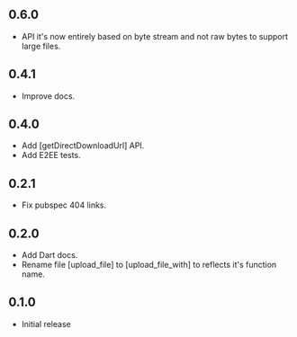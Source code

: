 ## 0.6.0

- API it's now entirely based on byte stream and not raw bytes to support large files.

## 0.4.1

- Improve docs.

## 0.4.0

- Add [getDirectDownloadUrl] API.
- Add E2EE tests.

## 0.2.1

- Fix pubspec 404 links.

## 0.2.0

- Add Dart docs.
- Rename file [upload_file] to [upload_file_with] to reflects it's function name. 

## 0.1.0

- Initial release
